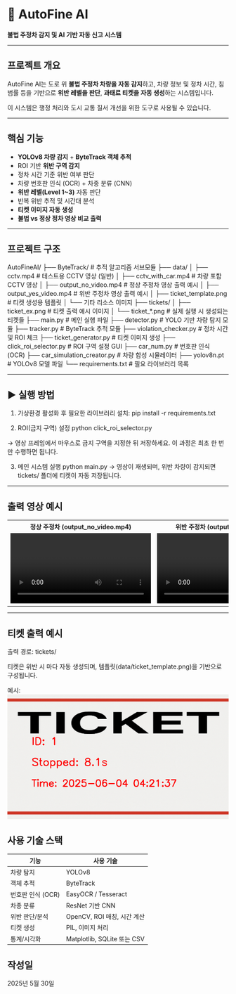# 🚗 AutoFine AI

**불법 주정차 감지 및 AI 기반 자동 신고 시스템**

---

## 프로젝트 개요

AutoFine AI는 도로 위 **불법 주정차 차량을 자동 감지**하고, 차량 정보 및 정차 시간, 침범률 등을 기반으로 **위반 레벨을 판단**, **과태료 티켓을 자동 생성**하는 시스템입니다.

이 시스템은 행정 처리와 도시 교통 질서 개선을 위한 도구로 사용될 수 있습니다.

---

## 핵심 기능

- **YOLOv8 차량 감지** + **ByteTrack 객체 추적**
- ROI 기반 **위반 구역 감지**
- 정차 시간 기준 위반 여부 판단
- 차량 번호판 인식 (OCR) + 차종 분류 (CNN)
- **위반 레벨(Level 1~3)** 자동 판단
- 반복 위반 추적 및 시간대 분석
- **티켓 이미지 자동 생성**
- **불법 vs 정상 정차 영상 비교 출력**

---

## 프로젝트 구조

AutoFineAI/
├── ByteTrack/ # 추적 알고리즘 서브모듈
├── data/
│ ├── cctv.mp4 # 테스트용 CCTV 영상 (일반)
│ ├── cctv_with_car.mp4 # 차량 포함 CCTV 영상
│ ├── output_no_video.mp4 # 정상 주정차 영상 출력 예시
│ ├── output_yes_video.mp4 # 위반 주정차 영상 출력 예시
│ ├── ticket_template.png # 티켓 생성용 템플릿
│ └── 기타 리소스 이미지
├── tickets/
│ ├── ticket_ex.png # 티켓 출력 예시 이미지
│ └── ticket_*.png # 실제 실행 시 생성되는 티켓들
├── main.py # 메인 실행 파일
├── detector.py # YOLO 기반 차량 탐지 모듈
├── tracker.py # ByteTrack 추적 모듈
├── violation_checker.py # 정차 시간 및 ROI 체크
├── ticket_generator.py # 티켓 이미지 생성
├── click_roi_selector.py # ROI 구역 설정 GUI
├── car_num.py # 번호판 인식 (OCR)
├── car_simulation_creator.py # 차량 합성 시뮬레이터
├── yolov8n.pt # YOLOv8 모델 파일
└── requirements.txt # 필요 라이브러리 목록

--- 

## ▶️ 실행 방법

1. 가상환경 활성화 후 필요한 라이브러리 설치:
pip install -r requirements.txt

2. ROI(금지 구역) 설정
python click_roi_selector.py

→ 영상 프레임에서 마우스로 금지 구역을 지정한 뒤 저장하세요. 이 과정은 최초 한 번만 수행하면 됩니다.

3. 메인 시스템 실행
python main.py
→ 영상이 재생되며, 위반 차량이 감지되면 tickets/ 폴더에 티켓이 자동 저장됩니다.

---

## 출력 영상 예시
<table>
  <tr>
    <th>정상 주정차 (output_no_video.mp4)</th>
    <th>위반 주정차 (output_yes_video.mp4)</th>
  </tr>
  <tr>
    <td>
      <video width="320" controls>
        <source src="data/output_no_video.mp4" type="video/mp4">
        Your browser does not support the video tag.
      </video>
    </td>
    <td>
      <video width="320" controls>
        <source src="data/output_yes_video.mp4" type="video/mp4">
        Your browser does not support the video tag.
      </video>
    </td>
  </tr>
</table>

--- 

## 티켓 출력 예시
출력 경로: tickets/

티켓은 위반 시 마다 자동 생성되며, 템플릿(data/ticket_template.png)을 기반으로 구성됩니다.

예시: ![티켓 예시](tickets/ticket_ex.png)


## 사용 기술 스택
| 기능                  | 사용 기술                              |
|---------------------|----------------------------------------|
| 차량 탐지           | YOLOv8                                 |
| 객체 추적           | ByteTrack                              |
| 번호판 인식 (OCR)   | EasyOCR / Tesseract                    |
| 차종 분류           | ResNet 기반 CNN                        |
| 위반 판단/분석      | OpenCV, ROI 매칭, 시간 계산            |
| 티켓 생성           | PIL, 이미지 처리                       |
| 통계/시각화         | Matplotlib, SQLite 또는 CSV            |


## 작성일
2025년 5월 30일